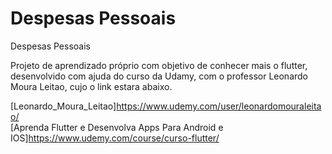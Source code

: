 # Despesas Pessoais

Despesas Pessoais  

Projeto de aprendizado próprio com objetivo de conhecer mais o flutter, desenvolvido com ajuda do curso da Udamy, com o professor Leonardo Moura Leitao, cujo o link estara abaixo.  

[Leonardo_Moura_Leitao]<https://www.udemy.com/user/leonardomouraleitao/>  
[Aprenda Flutter e Desenvolva Apps Para Android e IOS]<https://www.udemy.com/course/curso-flutter/>